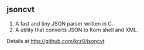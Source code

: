 jsoncvt
-------

1. A fast and tiny JSON parser written in C.
2. A utility that converts JSON to Korn shell and XML.

Details at http://github.com/krz8/jsoncvt

